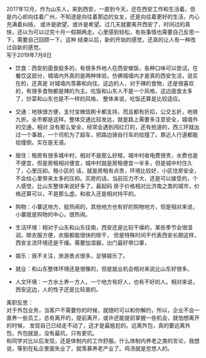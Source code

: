 2017年12月，作为山东人，来到西安，一直到今天，还在西安工作和生活着。但是内心却向往着广州，不知道是向往着那边的女友，还是向往着更好的生活，内心充满着纠结，
或许是欲望，或许是希望。过几天就要离开西安了，时间过的真快，还以为可以过完十月一假期再走。心里感到轻松，有些事情也需要自己反思一下，需要自己回顾一下。这种
结束以后，新的开始的感觉，还真的让人有一种改过自新的感觉。<br>
写于2019年7月8日<br>

- 饮食：西安的面食挺多的，有很多外地人在西安做饭，各种口味可以尝试，在餐饮这部分，城墙内外真的是两种体验，仿佛城墙内才是真的西安生活，说实在的，还真是
对城墙内羡慕和向往。这边的人，对于辣的食物，还是很喜欢的，有很多食物都是辣的为主。吃饭和山东人不是一个风格，这边面食太多了，炒菜和山东也是不一样的风格，
整体来说，吃饭还算是比较适应。

- 交通：地铁很方便，支付宝微信刷卡都支持，而且都有折扣，公交五折，地铁九折。全市都是这样。整体交通比较发达，就是路上需要多注意安全，城墙外的交通，相对
没有那么安全，经常会遇到闯红灯的，还有抢道的，西三环就出过一个事故，一个司机为了超车，把路边骑自行车的给撞了。靠近人行道都能给撞倒，实在是无语。

- 居住：租房有很多城中村，相对不是那么好租，城中村收电费很贵，水费也是不便宜，但是房租相对便宜，城中村就是房租便宜一半多，但是城中村住久了，心里压抑。租小区的
话，就是房租有点贵，环境比较好，小区住房安全，不会给心里带来太多的压抑。买房的话，当前压力不大，还是可以接受的，个人感觉，比山东整体来说好多了，最起码
房子价格相对比济南之类的城市，价格还算可以，不是那么虚。和收入还是相对持平的。

- 购物：小寨这地方，挺热闹的，其他地方也有好的购物地方，但是相对来说，小寨就是购物的中心，很热闹。

- 生活环境：相对于山东和山东往南，西安还是比较干燥的，某些季节会很湿润，晾衣服方便，衣服都能很快的晾干，
但是特殊时间不代表西安长期这样，西安主流环境还是干燥。需要加湿器，出门最好带口罩，

- 娱乐：我不关注，旅游景点很多，足够娱乐了。

- 就业：和山东整体环境还是很像的，但是就业机会相对来说比山东好很多。

- 人文环境：一方水土养一方人，一个地方有好人，也有不好的人。相对来说，西安这边，人的性子还是比较直的。

离职反思：<br>
对于外包业务，当客户不需要你的时候，就随时可以和你解约，所以，企业不会一直养一些员工，总有离开的，提前离开，或许还能提前掌握一些机会，就怕想离开的时候，
发现自己已经走不动了，这才是最尴尬的。远离外包，真的要远离外包，外包就是，没有最坑，只有更坑。<br>
和同学对比以后发现，还是体制内的工作舒服。什么体制内养老之类的言论，我想说，等到在私企里面失业了，就羡慕养老产业了。鸡汤就是忽悠人的。<br>

